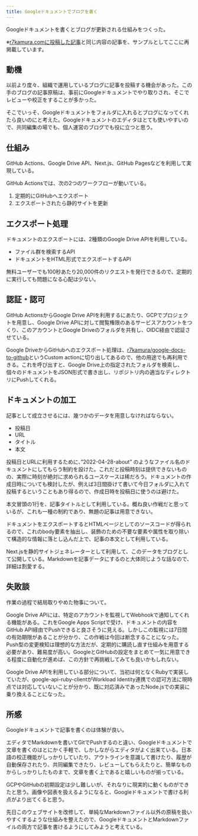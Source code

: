 ```yaml
---
title: Googleドキュメントでブログを書く
---
```

Googleドキュメントを書くとブログが更新される仕組みをつくった。

※[r7kamura.comに投稿した記事](https://r7kamura.com/articles/2022-04-30-google-docs-for-blogging)と同じ内容の記事を、サンプルとしてここに再掲載しています。

動機
--

以前より度々、組織で運用しているブログに記事を投稿する機会があった。この手のブログの記事原稿は、事前にGoogleドキュメントでやり取りされ、そこでレビューや校正をすることが多かった。

そこでいっそ、Googleドキュメントをフォルダに入れるとブログになってくれたら良いのにと考えた。Googleドキュメントのエディタはとても使いやすいので、共同編集の場でも、個人運営のブログでも役に立つと思う。

仕組み
---

GitHub Actions、Google Drive API、Next.js、GitHub Pagesなどを利用して実現している。

GitHub Actionsでは、次の2つのワークフローが動いている。

1.  定期的にGitHubへエクスポート
2.  エクスポートされたら静的サイトを更新

エクスポート処理
--------

ドキュメントのエクスポートには、2種類のGoogle Drive APIを利用している。

*   ファイル群を検索するAPI
*   ドキュメントをHTML形式でエクスポートするAPI

無料ユーザーでも100秒あたり20,000件のリクエストを発行できるので、定期的に実行しても問題になる心配は少ない。

認証・認可
-----

GitHub ActionsからGoogle Drive APIを利用するにあたり、GCPでプロジェクトを用意し、Google Drive APIに対して閲覧権限のあるサービスアカウントをつくり、このアカウントとGoogle Driveのフォルダを共有し、OIDC経由で認証させている。

Google DriveからGitHubへのエクスポート処理は、[r7kamura/google-docs-to-github](https://github.com/r7kamura/google-docs-to-github)というCustom actionに切り出してあるので、他の用途でも再利用できる。これを呼び出すと、Google Drive上の指定されたフォルダを検索し、個々のドキュメントをJSON形式で書き出し、リポジトリ内の適当なディレクトリにPushしてくれる。

ドキュメントの加工
---------

記事として成立させるには、幾つかのデータを用意しなければならない。

*   投稿日
*   URL
*   タイトル
*   本文

投稿日とURLに利用するために、”2022-04-28-about” のようなファイル名のドキュメントにしてもらう制約を設けた。これだと投稿時刻は提供できないものの、実際に時刻が絶対に求められるユースケースは稀だろう。ドキュメントの作成日時についても検討したが、例えば3日間掛けて書いて今日フォルダに入れて投稿するということもあり得るので、作成日時を投稿日に使うのは避けた。

本文冒頭の1行を、記事タイトルとして利用している。概ね良い作戦だと思っているが、これも一種の制約であり、無題の記事は用意できない。

ドキュメントをエクスポートするとHTMLページとしてのソースコードが得られるので、これのbody要素を抽出し、装飾のための不要な要素や属性を取り除いて構造的な情報に落とし込んだ上で、記事の本文として利用している。

Next.jsを静的サイトジェネレーターとして利用して、このデータをブログとして公開している。Markdownを記事データにするのと大体同じような話なので、詳細は割愛する。

失敗談
---

作業の過程で結局取りやめた物事について。

Google Drive APIには、特定のアカウントを監視してWebhookで通知してくれる機能がある。これをGoogle Apps Scriptで受け、ドキュメントの内容をGitHub API経由でPushできると良さそうに見える。しかしこの監視には7日間の有効期限があることが分かり、この作戦は今回は断念することになった。Push型の変更検知は理想的な方法だが、定期的に購読し直す仕組みを用意する必要があり、難易度が高い。GoogleとGitHubの設定をまとめて一気に用意できる程度に自動化が進めば、この方針で再挑戦してみても良いかもしれない。

Google Drive APIを利用している部分について、当初は何となくRubyで実装していたが、google-api-ruby-clientがWorkload Identity連携での認可方法に現時点では対応していないことが分かり、既に対応済みであったNode.jsでの実装に乗り換えることになった。

所感
--

Googleドキュメントで記事を書くのは体験が良い。

エディタでMarkdownを書いてGitでPushするのと違い、Googleドキュメントで文章を書くのはとにかく手軽で、しかしながらエディタがよく出来ている。日本語の校正機能がしっかりしていたり、アウトラインを意識して書けたり、履歴が自動保存されたり、共同編集できたり、レビューしてもらえたりと、簡単なものからしっかりしたものまで、文章を書く上であると嬉しいものが揃っている。

GCPやGitHubの初期設定は少し難しいが、それなりに現実的に動くものができたと思う。画像や図表を扱えるようになると、Googleドキュメントで書ける利点がより出てくると思う。

先日このウェブサイトを改修して、単純なMarkdownファイル以外の原稿を扱いやすくするような仕組みを整えたので、GoogleドキュメントとMarkdownファイルの両方で記事を書けるようにしてみようと考えている。

